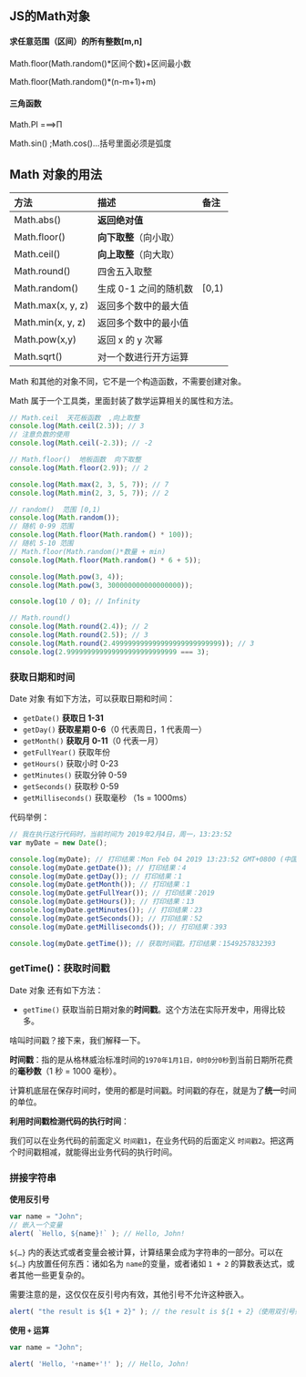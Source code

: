 ## JS的Math对象

#### 求任意范围（区间）的所有整数[m,n]

Math.floor(Math.random()*区间个数)+区间最小数

Math.floor(Math.random()*(n-m+1)+m)

#### 三角函数

Math.PI ===>Π

Math.sin() ;Math.cos()...括号里面必须是弧度

## Math 对象的用法

| 方法              | 描述                   | 备注  |
| :---------------- | :--------------------- | :---- |
| Math.abs()        | **返回绝对值**         |       |
| Math.floor()      | **向下取整**（向小取） |       |
| Math.ceil()       | **向上取整**（向大取） |       |
| Math.round()      | 四舍五入取整           |       |
| Math.random()     | 生成 0-1 之间的随机数  | [0,1) |
| Math.max(x, y, z) | 返回多个数中的最大值   |       |
| Math.min(x, y, z) | 返回多个数中的最小值   |       |
| Math.pow(x,y)     | 返回 x 的 y 次幂       |       |
| Math.sqrt()       | 对一个数进行开方运算   |       |

Math 和其他的对象不同，它不是一个构造函数，不需要创建对象。

Math 属于一个工具类，里面封装了数学运算相关的属性和方法。

```javascript
// Math.ceil  天花板函数  ,向上取整
console.log(Math.ceil(2.3)); // 3
// 注意负数的使用
console.log(Math.ceil(-2.3)); // -2

// Math.floor()  地板函数  向下取整
console.log(Math.floor(2.9)); // 2

console.log(Math.max(2, 3, 5, 7)); // 7
console.log(Math.min(2, 3, 5, 7)); // 2

// random()  范围 [0,1)
console.log(Math.random());
// 随机 0-99 范围
console.log(Math.floor(Math.random() * 100));
// 随机 5-10 范围
// Math.floor(Math.random()*数量 + min)
console.log(Math.floor(Math.random() * 6 + 5));

console.log(Math.pow(3, 4));
console.log(Math.pow(3, 300000000000000000));

console.log(10 / 0); // Infinity

// Math.round()
console.log(Math.round(2.4)); // 2
console.log(Math.round(2.5)); // 3
console.log(Math.round(2.499999999999999999999999999)); // 3
console.log(2.999999999999999999999999999 === 3);
```

### 获取日期和时间

Date 对象 有如下方法，可以获取日期和时间：

- `getDate()` **获取日 1-31**
- `getDay()` **获取星期 0-6**（0 代表周日，1 代表周一）
- `getMonth()` **获取月 0-11**（0 代表一月）
- `getFullYear()` 获取年份
- `getHours()` 获取小时 0-23
- `getMinutes()` 获取分钟 0-59
- `getSeconds()` 获取秒 0-59
- `getMilliseconds()` 获取毫秒 （1s = 1000ms）

代码举例：

```javascript
// 我在执行这行代码时，当前时间为 2019年2月4日，周一，13:23:52
var myDate = new Date();

console.log(myDate); // 打印结果：Mon Feb 04 2019 13:23:52 GMT+0800 (中国标准时间)
console.log(myDate.getDate()); // 打印结果：4
console.log(myDate.getDay()); // 打印结果：1
console.log(myDate.getMonth()); // 打印结果：1
console.log(myDate.getFullYear()); // 打印结果：2019
console.log(myDate.getHours()); // 打印结果：13
console.log(myDate.getMinutes()); // 打印结果：23
console.log(myDate.getSeconds()); // 打印结果：52
console.log(myDate.getMilliseconds()); // 打印结果：393

console.log(myDate.getTime()); // 获取时间戳。打印结果：1549257832393
```

### getTime()：获取时间戳

Date 对象 还有如下方法：

- `getTime()` 获取当前日期对象的**时间戳**。这个方法在实际开发中，用得比较多。

啥叫时间戳？接下来，我们解释一下。

**时间戳**：指的是从格林威治标准时间的`1970年1月1日，0时0分0秒`到当前日期所花费的**毫秒数**（1 秒 = 1000 毫秒）。

计算机底层在保存时间时，使用的都是时间戳。时间戳的存在，就是为了**统一**时间的单位。

**利用时间戳检测代码的执行时间**：

我们可以在业务代码的前面定义 `时间戳1`，在业务代码的后面定义 `时间戳2`。把这两个时间戳相减，就能得出业务代码的执行时间。

### 拼接字符串

**使用反引号**

```javascript
var name = "John";
// 嵌入一个变量
alert( `Hello, ${name}!` ); // Hello, John!
```

`${…}` 内的表达式或者变量会被计算，计算结果会成为字符串的一部分。可以在 `${…}` 内放置任何东西：诸如名为 `name`的变量，或者诸如 `1 + 2` 的算数表达式，或者其他一些更复杂的。

需要注意的是，这仅仅在反引号内有效，其他引号不允许这种嵌入。

```javascript
alert( "the result is ${1 + 2}" ); // the result is ${1 + 2}（使用双引号则不会计算 ${…} 中的内容）
```

**使用 `+` 运算**

```javascript
var name = "John";

alert( 'Hello, '+name+'!' ); // Hello, John!
```